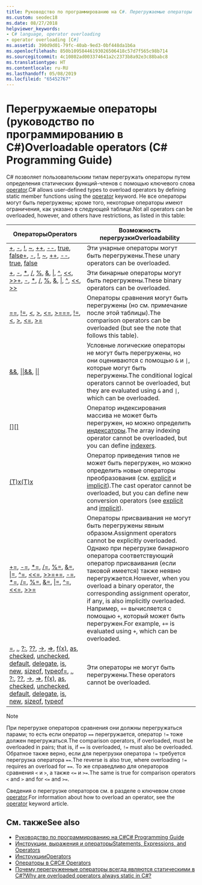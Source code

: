 ```yaml
---
title: Руководство по программированию на C#. Перегружаемые операторы
ms.custom: seodec18
ms.date: 08/27/2018
helpviewer_keywords:
- C# language, operator overloading
- operator overloading [C#]
ms.assetid: 390d9d01-79fc-40ab-9ed3-0bf448da1b6a
ms.openlocfilehash: 850b10958446193026506418c57d7f565c98b714
ms.sourcegitcommit: 4c10802ad003374641a2c2373b8a92e3c88babc8
ms.translationtype: HT
ms.contentlocale: ru-RU
ms.lasthandoff: 05/08/2019
ms.locfileid: "65452767"
---
```

# <a name="overloadable-operators-c-programming-guide"></a><span data-ttu-id="138c5-102">Перегружаемые операторы (руководство по программированию в C#)</span><span class="sxs-lookup"><span data-stu-id="138c5-102">Overloadable operators (C# Programming Guide)</span></span>

<span data-ttu-id="138c5-103">C# позволяет пользовательским типам перегружать операторы путем определения статических функций-членов с помощью ключевого слова [operator](../../language-reference/keywords/operator.md).</span><span class="sxs-lookup"><span data-stu-id="138c5-103">C# allows user-defined types to overload operators by defining static member functions using the [operator](../../language-reference/keywords/operator.md) keyword.</span></span> <span data-ttu-id="138c5-104">Не все операторы могут быть перегружены; кроме того, некоторые операторы имеют ограничения, как указано в следующей таблице.</span><span class="sxs-lookup"><span data-stu-id="138c5-104">Not all operators can be overloaded, however, and others have restrictions, as listed in this table:</span></span>

| <span data-ttu-id="138c5-105">Операторы</span><span class="sxs-lookup"><span data-stu-id="138c5-105">Operators</span></span> | <span data-ttu-id="138c5-106">Возможность перегрузки</span><span class="sxs-lookup"><span data-stu-id="138c5-106">Overloadability</span></span> |
| --------- | --------------- |
|<span data-ttu-id="138c5-107">[+](../../language-reference/operators/addition-operator.md), [-](../../language-reference/operators/subtraction-operator.md), [!](../../language-reference/operators/boolean-logical-operators.md#logical-negation-operator-), [~](../../language-reference/operators/bitwise-and-shift-operators.md#bitwise-complement-operator-), [++](../../language-reference/operators/arithmetic-operators.md#increment-operator-), [--](../../language-reference/operators/arithmetic-operators.md#decrement-operator---), [true](../../language-reference/keywords/true-false-operators.md), [false](../../language-reference/keywords/true-false-operators.md)</span><span class="sxs-lookup"><span data-stu-id="138c5-107">[+](../../language-reference/operators/addition-operator.md), [-](../../language-reference/operators/subtraction-operator.md), [!](../../language-reference/operators/boolean-logical-operators.md#logical-negation-operator-), [~](../../language-reference/operators/bitwise-and-shift-operators.md#bitwise-complement-operator-), [++](../../language-reference/operators/arithmetic-operators.md#increment-operator-), [--](../../language-reference/operators/arithmetic-operators.md#decrement-operator---), [true](../../language-reference/keywords/true-false-operators.md), [false](../../language-reference/keywords/true-false-operators.md)</span></span>|<span data-ttu-id="138c5-108">Эти унарные операторы могут быть перегружены.</span><span class="sxs-lookup"><span data-stu-id="138c5-108">These unary operators can be overloaded.</span></span>|
|<span data-ttu-id="138c5-109">[+](../../language-reference/operators/addition-operator.md), [-](../../language-reference/operators/subtraction-operator.md), [\*](../../language-reference/operators/arithmetic-operators.md#multiplication-operator-), [/](../../language-reference/operators/arithmetic-operators.md#division-operator-), [%](../../language-reference/operators/arithmetic-operators.md#remainder-operator-), [&](../../language-reference/operators/boolean-logical-operators.md#logical-and-operator-), [&#124;](../../language-reference/operators/boolean-logical-operators.md#logical-or-operator-), [^](../../language-reference/operators/boolean-logical-operators.md#logical-exclusive-or-operator-), [\<\<](../../language-reference/operators/bitwise-and-shift-operators.md#left-shift-operator-), [>>](../../language-reference/operators/bitwise-and-shift-operators.md#right-shift-operator-)</span><span class="sxs-lookup"><span data-stu-id="138c5-109">[+](../../language-reference/operators/addition-operator.md), [-](../../language-reference/operators/subtraction-operator.md), [\*](../../language-reference/operators/arithmetic-operators.md#multiplication-operator-), [/](../../language-reference/operators/arithmetic-operators.md#division-operator-), [%](../../language-reference/operators/arithmetic-operators.md#remainder-operator-), [&](../../language-reference/operators/boolean-logical-operators.md#logical-and-operator-), [&#124;](../../language-reference/operators/boolean-logical-operators.md#logical-or-operator-), [^](../../language-reference/operators/boolean-logical-operators.md#logical-exclusive-or-operator-), [\<\<](../../language-reference/operators/bitwise-and-shift-operators.md#left-shift-operator-), [>>](../../language-reference/operators/bitwise-and-shift-operators.md#right-shift-operator-)</span></span>|<span data-ttu-id="138c5-110">Эти бинарные операторы могут быть перегружены.</span><span class="sxs-lookup"><span data-stu-id="138c5-110">These binary operators can be overloaded.</span></span>|
|<span data-ttu-id="138c5-111">[==](../../language-reference/operators/equality-operators.md#equality-operator-), [!=](../../language-reference/operators/equality-operators.md#inequality-operator-), [\<](../../language-reference/operators/comparison-operators.md#less-than-operator-), [>](../../language-reference/operators/comparison-operators.md#greater-than-operator-), [\<=](../../language-reference/operators/comparison-operators.md#less-than-or-equal-operator-), [>=](../../language-reference/operators/comparison-operators.md#greater-than-or-equal-operator-)</span><span class="sxs-lookup"><span data-stu-id="138c5-111">[==](../../language-reference/operators/equality-operators.md#equality-operator-), [!=](../../language-reference/operators/equality-operators.md#inequality-operator-), [\<](../../language-reference/operators/comparison-operators.md#less-than-operator-), [>](../../language-reference/operators/comparison-operators.md#greater-than-operator-), [\<=](../../language-reference/operators/comparison-operators.md#less-than-or-equal-operator-), [>=](../../language-reference/operators/comparison-operators.md#greater-than-or-equal-operator-)</span></span>|<span data-ttu-id="138c5-112">Операторы сравнения могут быть перегружены (но см. примечание после этой таблицы).</span><span class="sxs-lookup"><span data-stu-id="138c5-112">The comparison operators can be overloaded (but see the note that follows this table).</span></span>|
|<span data-ttu-id="138c5-113">[&&](../../language-reference/operators/boolean-logical-operators.md#conditional-logical-and-operator-), [&#124;&#124;](../../language-reference/operators/boolean-logical-operators.md#conditional-logical-or-operator-)</span><span class="sxs-lookup"><span data-stu-id="138c5-113">[&&](../../language-reference/operators/boolean-logical-operators.md#conditional-logical-and-operator-), [&#124;&#124;](../../language-reference/operators/boolean-logical-operators.md#conditional-logical-or-operator-)</span></span>|<span data-ttu-id="138c5-114">Условные логические операторы не могут быть перегружены, но они оцениваются с помощью `&` и <code>&#124;</code>, которые могут быть перегружены.</span><span class="sxs-lookup"><span data-stu-id="138c5-114">The conditional logical operators cannot be overloaded, but they are evaluated using `&` and <code>&#124;</code>, which can be overloaded.</span></span>|
|[<span data-ttu-id="138c5-115">&#91;&#93;</span><span class="sxs-lookup"><span data-stu-id="138c5-115">&#91;&#93;</span></span>](../../language-reference/operators/member-access-operators.md#indexer-operator-)|<span data-ttu-id="138c5-116">Оператор индексирования массива не может быть перегружен, но можно определить [индексаторы](../indexers/index.md).</span><span class="sxs-lookup"><span data-stu-id="138c5-116">The array indexing operator cannot be overloaded, but you can define [indexers](../indexers/index.md).</span></span>|
|[<span data-ttu-id="138c5-117">(T)x</span><span class="sxs-lookup"><span data-stu-id="138c5-117">(T)x</span></span>](../../language-reference/operators/invocation-operator.md)|<span data-ttu-id="138c5-118">Оператор приведения типов не может быть перегружен, но можно определить новые операторы преобразования (см. [explicit](../../language-reference/keywords/explicit.md) и [implicit](../../language-reference/keywords/implicit.md)).</span><span class="sxs-lookup"><span data-stu-id="138c5-118">The cast operator cannot be overloaded, but you can define new conversion operators (see [explicit](../../language-reference/keywords/explicit.md) and [implicit](../../language-reference/keywords/implicit.md)).</span></span>|
|<span data-ttu-id="138c5-119">[+=](../../language-reference/operators/addition-assignment-operator.md), [-=](../../language-reference/operators/subtraction-assignment-operator.md), [\*=](../../language-reference/operators/arithmetic-operators.md#compound-assignment), [/=](../../language-reference/operators/arithmetic-operators.md#compound-assignment), [%=](../../language-reference/operators/arithmetic-operators.md#compound-assignment), [&=](../../language-reference/operators/boolean-logical-operators.md#compound-assignment), [&#124;=](../../language-reference/operators/boolean-logical-operators.md#compound-assignment), [^=](../../language-reference/operators/boolean-logical-operators.md#compound-assignment), [\<\<=](../../language-reference/operators/bitwise-and-shift-operators.md#compound-assignment), [>>=](../../language-reference/operators/bitwise-and-shift-operators.md#compound-assignment)</span><span class="sxs-lookup"><span data-stu-id="138c5-119">[+=](../../language-reference/operators/addition-assignment-operator.md), [-=](../../language-reference/operators/subtraction-assignment-operator.md), [\*=](../../language-reference/operators/arithmetic-operators.md#compound-assignment), [/=](../../language-reference/operators/arithmetic-operators.md#compound-assignment), [%=](../../language-reference/operators/arithmetic-operators.md#compound-assignment), [&=](../../language-reference/operators/boolean-logical-operators.md#compound-assignment), [&#124;=](../../language-reference/operators/boolean-logical-operators.md#compound-assignment), [^=](../../language-reference/operators/boolean-logical-operators.md#compound-assignment), [\<\<=](../../language-reference/operators/bitwise-and-shift-operators.md#compound-assignment), [>>=](../../language-reference/operators/bitwise-and-shift-operators.md#compound-assignment)</span></span>|<span data-ttu-id="138c5-120">Операторы присваивания не могут быть перегружены явным образом.</span><span class="sxs-lookup"><span data-stu-id="138c5-120">Assignment operators cannot be explicitly overloaded.</span></span> <span data-ttu-id="138c5-121">Однако при перегрузке бинарного оператора соответствующий оператор присваивания (если таковой имеется) также неявно перегружается.</span><span class="sxs-lookup"><span data-stu-id="138c5-121">However, when you overload a binary operator, the corresponding assignment operator, if any, is also implicitly overloaded.</span></span> <span data-ttu-id="138c5-122">Например, `+=` вычисляется с помощью `+`, который может быть перегружен.</span><span class="sxs-lookup"><span data-stu-id="138c5-122">For example, `+=` is evaluated using `+`, which can be overloaded.</span></span>|
|<span data-ttu-id="138c5-123">[=](../../language-reference/operators/assignment-operator.md), [.](../../language-reference/operators/member-access-operators.md#member-access-operator-), [?:](../../language-reference/operators/conditional-operator.md), [??](../../language-reference/operators/null-coalescing-operator.md), [->](../../language-reference/operators/dereference-operator.md), [=>](../../language-reference/operators/lambda-operator.md), [f(x)](../../language-reference/operators/member-access-operators.md#invocation-operator-), [as](../../language-reference/keywords/as.md), [checked](../../language-reference/keywords/checked.md), [unchecked](../../language-reference/keywords/unchecked.md), [default](../../programming-guide/statements-expressions-operators/default-value-expressions.md), [delegate](../../programming-guide/statements-expressions-operators/anonymous-methods.md), [is](../../language-reference/keywords/is.md), [new](../../language-reference/keywords/new.md), [sizeof](../../language-reference/keywords/sizeof.md), [typeof](../../language-reference/keywords/typeof.md)</span><span class="sxs-lookup"><span data-stu-id="138c5-123">[=](../../language-reference/operators/assignment-operator.md), [.](../../language-reference/operators/member-access-operators.md#member-access-operator-), [?:](../../language-reference/operators/conditional-operator.md), [??](../../language-reference/operators/null-coalescing-operator.md), [->](../../language-reference/operators/dereference-operator.md), [=>](../../language-reference/operators/lambda-operator.md), [f(x)](../../language-reference/operators/member-access-operators.md#invocation-operator-), [as](../../language-reference/keywords/as.md), [checked](../../language-reference/keywords/checked.md), [unchecked](../../language-reference/keywords/unchecked.md), [default](../../programming-guide/statements-expressions-operators/default-value-expressions.md), [delegate](../../programming-guide/statements-expressions-operators/anonymous-methods.md), [is](../../language-reference/keywords/is.md), [new](../../language-reference/keywords/new.md), [sizeof](../../language-reference/keywords/sizeof.md), [typeof](../../language-reference/keywords/typeof.md)</span></span>|<span data-ttu-id="138c5-124">Эти операторы не могут быть перегружены.</span><span class="sxs-lookup"><span data-stu-id="138c5-124">These operators cannot be overloaded.</span></span>|

> [!NOTE]
> <span data-ttu-id="138c5-125">При перегрузке операторов сравнения они должны перегружаться парами; то есть если оператор `==` перегружается, оператор `!=` тоже должен перегружаться.</span><span class="sxs-lookup"><span data-stu-id="138c5-125">The comparison operators, if overloaded, must be overloaded in pairs; that is, if `==` is overloaded, `!=` must also be overloaded.</span></span> <span data-ttu-id="138c5-126">Обратное также верно, если для перегрузки оператора `!=` требуется перегрузка оператора `==`.</span><span class="sxs-lookup"><span data-stu-id="138c5-126">The reverse is also true, where overloading `!=` requires an overload for `==`.</span></span> <span data-ttu-id="138c5-127">То же справедливо для операторов сравнения `<` и `>`, а также `<=` и `>=`.</span><span class="sxs-lookup"><span data-stu-id="138c5-127">The same is true for comparison operators `<` and `>` and for `<=` and `>=`.</span></span>

<span data-ttu-id="138c5-128">Сведения о перегрузке операторов см. в разделе о ключевом слове [operator](../../language-reference/keywords/operator.md).</span><span class="sxs-lookup"><span data-stu-id="138c5-128">For information about how to overload an operator, see the [operator](../../language-reference/keywords/operator.md) keyword article.</span></span>

## <a name="see-also"></a><span data-ttu-id="138c5-129">См. также</span><span class="sxs-lookup"><span data-stu-id="138c5-129">See also</span></span>

- [<span data-ttu-id="138c5-130">Руководство по программированию на C#</span><span class="sxs-lookup"><span data-stu-id="138c5-130">C# Programming Guide</span></span>](../index.md)
- [<span data-ttu-id="138c5-131">Инструкции, выражения и операторы</span><span class="sxs-lookup"><span data-stu-id="138c5-131">Statements, Expressions, and Operators</span></span>](index.md)
- [<span data-ttu-id="138c5-132">Инструкции</span><span class="sxs-lookup"><span data-stu-id="138c5-132">Operators</span></span>](operators.md)
- [<span data-ttu-id="138c5-133">Операторы в C#</span><span class="sxs-lookup"><span data-stu-id="138c5-133">C# Operators</span></span>](../../language-reference/operators/index.md)
- [<span data-ttu-id="138c5-134">Почему перегруженные операторы всегда являются статическими в C#?</span><span class="sxs-lookup"><span data-stu-id="138c5-134">Why are overloaded operators always static in C#?</span></span>](https://blogs.msdn.microsoft.com/ericlippert/2007/05/14/why-are-overloaded-operators-always-static-in-c/)
